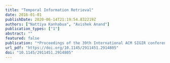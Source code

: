 ```yaml
---
title: "Temporal Information Retrieval"
date: 2016-01-01
publishDate: 2020-06-14T21:19:54.832219Z
authors: ["Nattiya Kanhabua", "Avishek Anand"]
publication_types: ["1"]
abstract: ""
featured: false
publication: "*Proceedings of the 39th International ACM SIGIR conference on Research and Development in Information Retrieval, SIGIR 2016, Pisa, Italy, July 17-21, 2016*"
url_pdf: "https://doi.org/10.1145/2911451.2914805"
doi: "10.1145/2911451.2914805"
---
```


